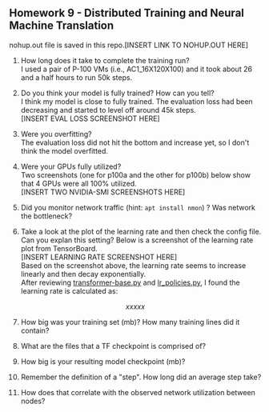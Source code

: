 ## Homework 9 - Distributed Training and Neural Machine Translation


nohup.out file is saved in this repo.[INSERT LINK TO NOHUP.OUT HERE]

1. How long does it take to complete the training run?  
I used a pair of P-100 VMs (i.e., AC1_16X120X100) and it took about 26 and a half hours to run 50k steps.  

2. Do you think your model is fully trained? How can you tell?  
I think my model is close to fully trained. The evaluation loss had been decreasing and started to level off around 45k steps.  
[INSERT EVAL LOSS SCREENSHOT HERE]

3. Were you overfitting?  
The evaluation loss did not hit the bottom and increase yet, so I don't think the model overfitted.

4. Were your GPUs fully utilized?  
Two screenshots (one for p100a and the other for p100b) below show that 4 GPUs were all 100% utilized.  
[INSERT TWO NVIDIA-SMI SCREENSHOTS HERE]

5. Did you monitor network traffic (hint: `apt install nmon`) ? Was network the bottleneck?


6. Take a look at the plot of the learning rate and then check the config file. Can you explan this setting?
Below is a screenshot of the learning rate plot from TensorBoard.  
[INSERT LEARNING RATE SCREENSHOT HERE]  
Based on the screenshot above, the learning rate seems to increase linearly and then decay exponentially.  
After reviewing [transformer-base.py](https://github.com/NVIDIA/OpenSeq2Seq/blob/master/example_configs/text2text/en-de/transformer-base.py) and [lr_policies.py](https://github.com/NVIDIA/OpenSeq2Seq/blob/master/open_seq2seq/optimizers/lr_policies.py), I found the learning rate is calculated as:  
```math
xxxxx
```

7. How big was your training set (mb)? How many training lines did it contain?


8. What are the files that a TF checkpoint is comprised of?


9. How big is your resulting model checkpoint (mb)?


10. Remember the definition of a "step". How long did an average step take?


11. How does that correlate with the observed network utilization between nodes?

